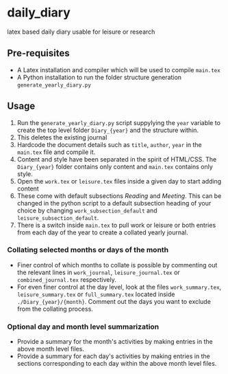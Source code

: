 # daily_diary
latex based daily diary usable for leisure or research

## Pre-requisites
- A Latex installation and compiler which will be used to compile `main.tex`
- A Python installation to run the folder structure generation `generate_yearly_diary.py`

## Usage
1. Run the `generate_yearly_diary.py` script suppylying the `year` variable to create the top level folder `Diary_{year}` and the structure within.
2. This deletes the existing journal 
3. Hardcode the document details such as `title`, `author`, `year` in the `main.tex` file and compile it.
4. Content and style have been separated in the spirit of HTML/CSS. The `Diary_{year}` folder contains only content and `main.tex` contains only style.
5. Open the `work.tex` or `leisure.tex` files inside a given day to start adding content
6. These come with default subsections *Reading* and *Meeting*. This can be changed in the python script to a default subsection heading of your choice by changing `work_subsection_default` and `leisure_subsection_default`.
7. There is a switch inside `main.tex` to pull work or leisure or both entries from each day of the year to create a collated yearly journal.

### Collating selected months or days of the month
- Finer control of which months to collate is possible by commenting out the relevant lines in `work_journal`, `leisure_journal.tex` or `combined_journal.tex` respectively.
- For even finer control at the day level, look at the files `work_summary.tex`, `leisure_summary.tex` or `full_summary.tex` located inside `./Diary_{year}/{month}`. Comment out the days you want to exclude from the collating process.

### Optional day and month level summarization
- Provide a summary for the month's activities by making entries in the above month level files.
- Provide a summary for each day's activities by making entries in the sections corresponding to each day within the above month level files.